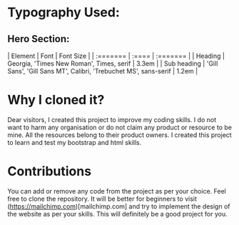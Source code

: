 # Typography Used:

## Hero Section:

| Element | Font | Font Size |
| :======= | :==== | :======= |
| Heading | Georgia, 'Times New Roman', Times, serif | 3.3em |
| Sub heading | 'Gill Sans', 'Gill Sans MT', Calibri, 'Trebuchet MS', sans-serif | 1.2em |


# Why I cloned it?
Dear visitors, I created this project to improve my coding skills. I do not want to harm any organisation or do not claim any product or resource to be mine. All the resources belong to their product owners. I created this project to learn and test my bootstrap and html skills.

# Contributions
You can add or remove any code from the project as per your choice. Feel free to clone the repository. It will be better for beginners to visit (https://mailchimp.com)[mailchimp.com] and try to implement the design of the website as per your skills. This will definitely be a good project for you.